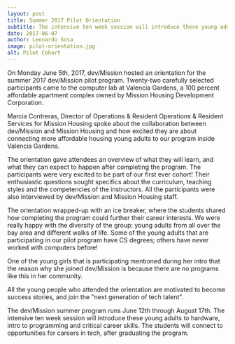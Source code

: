 ```yaml
---
layout: post
title: Summer 2017 Pilot Orientation
subtitle: The intensive ten week session will introduce these young adults to hardware, intro to programming and critical career skills.
date: 2017-06-07 
author: Leonardo Sosa
image: pilot-orientation.jpg
alt: Pilot Cohort
---
```


On Monday June 5th, 2017, dev/Mission hosted an orientation for the summer 2017 dev/Mission pilot program. Twenty-two carefully selected participants came to the computer lab at Valencia Gardens, a 100 percent affordable apartment complex owned by Mission Housing Development Corporation.

Marcia Contreras, Director of Operations & Resident Operations & Resident Services for Mission Housing spoke about the collaboration between dev/Mission and Mission Housing and how excited they are about connecting more affordable housing young adults to our program inside Valencia Gardens.

The orientation gave attendees an overview of what they will learn, and what they can expect to happen after completing the program. The participants were very excited to be part of our first ever cohort! Their enthusiastic questions sought specifics about the curriculum, teaching styles and the competencies of the instructors. All the participants were also interviewed by dev/Mission and Mission Housing staff.

The orientation wrapped-up with an ice breaker, where the students shared how completing the program could further their career interests. We were really happy with the diversity of the group: young adults from all over the bay area and different walks of life. Some of the young adults that are participating in our pilot program have CS degrees; others have never worked with computers before!

One of the young girls that is participating mentioned during her intro that the reason why she joined dev/Mission is because there are no programs like this in her community.

All the young people who attended the orientation are motivated to become success stories, and join the "next generation of tech talent".

The dev/Mission summer program runs June 12th through August 17th. The intensive ten week session will introduce these young adults to hardware, intro to programming and critical career skills. The students will connect to opportunities for careers in tech, after graduating the program.

